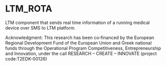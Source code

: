 # LTM_ROTA
LTM component that sends real time information of a running medical device over SMS to LTM platform.

Acknowledgment: This research has been co‐financed by the European Regional Development Fund of the
European Union and Greek national funds through the Operational Program Competitiveness,
Entrepreneurship and Innovation, under the call RESEARCH – CREATE – INNOVATE (project code:T2EDK-00126)
